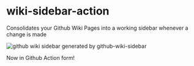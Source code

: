 # wiki-sidebar-action
Consolidates your Github Wiki Pages into a working sidebar whenever a change is made

![github wiki sidebar generated by github-wiki-sidebar](https://raw.githubusercontent.com/wiki/adriantanasa/github-wiki-sidebar/images/github-wiki-sidebar-generator.png)

Now in Github Action form!
